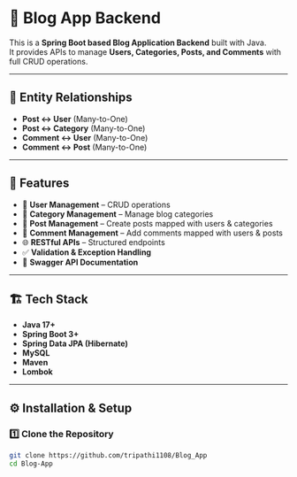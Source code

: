 # 📖 Blog App Backend

This is a **Spring Boot based Blog Application Backend** built with Java.  
It provides APIs to manage **Users, Categories, Posts, and Comments** with full CRUD operations.

---

## 🔗 Entity Relationships
- **Post ↔ User** (Many-to-One)  
- **Post ↔ Category** (Many-to-One)  
- **Comment ↔ User** (Many-to-One)  
- **Comment ↔ Post** (Many-to-One)  

---

## 🚀 Features
- 👤 **User Management** – CRUD operations  
- 📂 **Category Management** – Manage blog categories  
- 📝 **Post Management** – Create posts mapped with users & categories  
- 💬 **Comment Management** – Add comments mapped with users & posts  
- 🌐 **RESTful APIs** – Structured endpoints  
- ✅ **Validation & Exception Handling**  
- 📄 **Swagger API Documentation**  

---

## 🏗️ Tech Stack
- **Java 17+**  
- **Spring Boot 3+**  
- **Spring Data JPA (Hibernate)**  
- **MySQL**  
- **Maven**  
- **Lombok**  

---

## ⚙️ Installation & Setup

### 1️⃣ Clone the Repository
```bash
git clone https://github.com/tripathi1108/Blog_App
cd Blog-App
